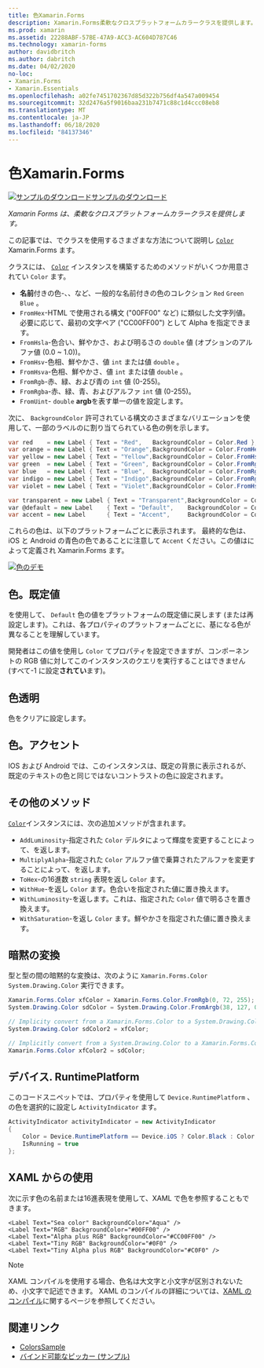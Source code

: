 ```yaml
---
title: 色Xamarin.Forms
description: Xamarin.Forms柔軟なクロスプラットフォームカラークラスを提供します。 この記事では、Color クラスによって提供される機能とその使用方法について説明します。
ms.prod: xamarin
ms.assetid: 22288ABF-57BE-47A9-ACC3-AC604D787C46
ms.technology: xamarin-forms
author: davidbritch
ms.author: dabritch
ms.date: 04/02/2020
no-loc:
- Xamarin.Forms
- Xamarin.Essentials
ms.openlocfilehash: a02fe7451702367d85d322b756df4a547a009454
ms.sourcegitcommit: 32d2476a5f9016baa231b7471c88c1d4ccc08eb8
ms.translationtype: MT
ms.contentlocale: ja-JP
ms.lasthandoff: 06/18/2020
ms.locfileid: "84137346"
---
```

# <a name="colors-in-xamarinforms"></a>色Xamarin.Forms

[![サンプルのダウンロード](~/media/shared/download.png)サンプルのダウンロード](https://docs.microsoft.com/samples/xamarin/xamarin-forms-samples/workingwithcolors)

_Xamarin Forms は、柔軟なクロスプラットフォームカラークラスを提供します。_

この記事では、でクラスを使用するさまざまな方法について説明し [`Color`](xref:Xamarin.Forms.Color) Xamarin.Forms ます。

クラスには、 [`Color`](xref:Xamarin.Forms.Color) インスタンスを構築するためのメソッドがいくつか用意されてい `Color` ます。

- **名前**付きの色-、、など、一般的な名前付きの色のコレクション `Red` `Green` `Blue` 。
- `FromHex`-HTML で使用される構文 ("00FF00" など) に類似した文字列値。 必要に応じて、最初の文字ペア ("CC00FF00") として Alpha を指定できます。
- `FromHsla`-色合い、鮮やかさ、および明るさの `double` 値 (オプションのアルファ値 (0.0 ~ 1.0))。
- `FromHsv`-色相、鮮やかさ、値 `int` または値 `double` 。
- `FromHsva`-色相、鮮やかさ、値 `int` または値 `double` 。
- `FromRgb`-赤、緑、および青の `int` 値 (0-255)。
- `FromRgba`-赤、緑、青、およびアルファ `int` 値 (0-255)。
- `FromUint`- `double` **argb**を表す単一の値を設定します。

次に、 `BackgroundColor` 許可されている構文のさまざまなバリエーションを使用して、一部のラベルのに割り当てられている色の例を示します。

```csharp
var red    = new Label { Text = "Red",   BackgroundColor = Color.Red };
var orange = new Label { Text = "Orange",BackgroundColor = Color.FromHex("FF6A00") };
var yellow = new Label { Text = "Yellow",BackgroundColor = Color.FromHsla(0.167, 1.0, 0.5, 1.0) };
var green  = new Label { Text = "Green", BackgroundColor = Color.FromRgb (38, 127, 0) };
var blue   = new Label { Text = "Blue",  BackgroundColor = Color.FromRgba(0, 38, 255, 255) };
var indigo = new Label { Text = "Indigo",BackgroundColor = Color.FromRgb (0, 72, 255) };
var violet = new Label { Text = "Violet",BackgroundColor = Color.FromHsla(0.82, 1, 0.25, 1) };

var transparent = new Label { Text = "Transparent",BackgroundColor = Color.Transparent };
var @default = new Label    { Text = "Default",    BackgroundColor = Color.Default };
var accent = new Label      { Text = "Accent",     BackgroundColor = Color.Accent };
```

これらの色は、以下のプラットフォームごとに表示されます。 最終的な色は、iOS と Android の青色の色であることに注意して `Accent` ください。この値はによって定義され Xamarin.Forms ます。

 [![色のデモ](colors-images/colors-sml.png "色のデモ")](colors-images/colors.png#lightbox "色のデモ")

## <a name="colordefault"></a>色。既定値

を使用して、 `Default` 色の値をプラットフォームの既定値に戻します (または再設定します)。これは、各プロパティのプラットフォームごとに、基になる色が異なることを理解しています。

開発者はこの値を使用し `Color` てプロパティを設定できますが、コンポーネントの RGB 値に対してこのインスタンスのクエリを実行することはできません (すべて-1 に設定**されてい**ます)。

## <a name="colortransparent"></a>色透明

色をクリアに設定します。

## <a name="coloraccent"></a>色。アクセント

IOS および Android では、このインスタンスは、既定の背景に表示されるが、既定のテキストの色と同じではないコントラストの色に設定されます。

## <a name="additional-methods"></a>その他のメソッド

[`Color`](xref:Xamarin.Forms.Color)インスタンスには、次の追加メソッドが含まれます。

- `AddLuminosity`-指定された `Color` デルタによって輝度を変更することによって、を返します。
- `MultiplyAlpha`-指定された `Color` アルファ値で乗算されたアルファを変更することによって、を返します。
- `ToHex`-の16進数 `string` 表現を返し `Color` ます。
- `WithHue`-を返し `Color` ます。色合いを指定された値に置き換えます。
- `WithLuminosity`-を返します。これは、指定された `Color` 値で明るさを置き換えます。
- `WithSaturation`-を返し `Color` ます。鮮やかさを指定された値に置き換えます。

## <a name="implicit-conversions"></a>暗黙の変換

型と型の間の暗黙的な変換は、次のように `Xamarin.Forms.Color` `System.Drawing.Color` 実行できます。

```csharp
Xamarin.Forms.Color xfColor = Xamarin.Forms.Color.FromRgb(0, 72, 255);
System.Drawing.Color sdColor = System.Drawing.Color.FromArgb(38, 127, 0);

// Implicity convert from a Xamarin.Forms.Color to a System.Drawing.Color
System.Drawing.Color sdColor2 = xfColor;

// Implicitly convert from a System.Drawing.Color to a Xamarin.Forms.Color
Xamarin.Forms.Color xfColor2 = sdColor;
```

## <a name="deviceruntimeplatform"></a>デバイス. RuntimePlatform

このコードスニペットでは、プロパティを使用して `Device.RuntimePlatform` 、の色を選択的に設定し `ActivityIndicator` ます。

```csharp
ActivityIndicator activityIndicator = new ActivityIndicator
{
    Color = Device.RuntimePlatform == Device.iOS ? Color.Black : Color.Default,
    IsRunning = true
};
```

## <a name="use-from-xaml"></a>XAML からの使用

次に示す色の名前または16進表現を使用して、XAML で色を参照することもできます。

```xaml
<Label Text="Sea color" BackgroundColor="Aqua" />
<Label Text="RGB" BackgroundColor="#00FF00" />
<Label Text="Alpha plus RGB" BackgroundColor="#CC00FF00" />
<Label Text="Tiny RGB" BackgroundColor="#0F0" />
<Label Text="Tiny Alpha plus RGB" BackgroundColor="#C0F0" />
```

> [!NOTE]
> XAML コンパイルを使用する場合、色名は大文字と小文字が区別されないため、小文字で記述できます。 XAML のコンパイルの詳細については、[XAML のコンパイル](~/xamarin-forms/xaml/xamlc.md)に関するページを参照してください。

## <a name="related-links"></a>関連リンク

- [ColorsSample](https://docs.microsoft.com/samples/xamarin/xamarin-forms-samples/workingwithcolors)
- [バインド可能なピッカー (サンプル)](https://docs.microsoft.com/samples/xamarin/xamarin-forms-samples/userinterface-bindablepicker)
